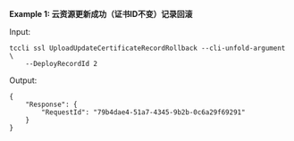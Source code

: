 **Example 1: 云资源更新成功（证书ID不变）记录回滚**



Input: 

```
tccli ssl UploadUpdateCertificateRecordRollback --cli-unfold-argument  \
    --DeployRecordId 2
```

Output: 
```
{
    "Response": {
        "RequestId": "79b4dae4-51a7-4345-9b2b-0c6a29f69291"
    }
}
```

